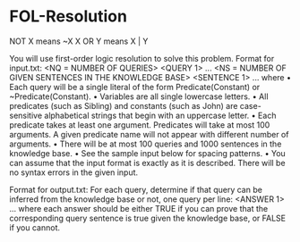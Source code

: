 # FOL-Resolution
NOT X means ~X
X OR Y means X | Y

You will use first-order logic resolution to solve this problem.
Format for input.txt:
<NQ = NUMBER OF QUERIES>
<QUERY 1>
...
<QUERY NQ>
<NS = NUMBER OF GIVEN SENTENCES IN THE KNOWLEDGE BASE>
<SENTENCE 1>
...
<SENTENCE NS>
where
• Each query will be a single literal of the form Predicate(Constant) or ~Predicate(Constant).
• Variables are all single lowercase letters.
• All predicates (such as Sibling) and constants (such as John) are case-sensitive alphabetical strings that
begin with an uppercase letter.
• Each predicate takes at least one argument. Predicates will take at most 100 arguments. A given
predicate name will not appear with different number of arguments.
• There will be at most 100 queries and 1000 sentences in the knowledge base.
• See the sample input below for spacing patterns.
• You can assume that the input format is exactly as it is described. There will be no syntax errors in the
given input.

Format for output.txt:
For each query, determine if that query can be inferred from the knowledge base or not, one query per line:
<ANSWER 1>
...
<ANSWER NQ>
where
each answer should be either TRUE if you can prove that the corresponding query sentence is true given the knowledge base, or FALSE if you cannot.
